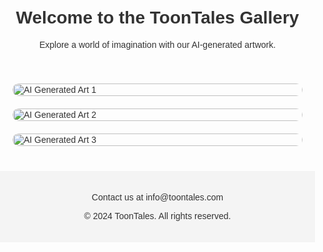 <html lang="en">
<head>
    <meta charset="UTF-8">
    <meta name="viewport" content="width=device-width, initial-scale=1.0">
    <title>ToonTales Gallery</title>
    <style>
        body, html {
            margin: 0;
            padding: 0;
            font-family: Arial, sans-serif;
            color: #333;
        }
        .gallery {
            display: grid;
            grid-template-columns: repeat(auto-fill, minmax(250px, 1fr));
            gap: 20px;
            padding: 20px;
        }
        .gallery img {
            width: 100%;
            height: auto;
            border-radius: 10px;
        }
        .intro-text {
            text-align: center;
            padding: 20px;
        }
        footer {
            background-color: #f4f4f4;
            text-align: center;
            padding: 20px 0;
            margin-top: 20px;
        }
    </style>
</head>
<body>

<div class="intro-text">
    <h1>Welcome to the ToonTales Gallery</h1>
    <p>Explore a world of imagination with our AI-generated artwork.</p>
</div>

<div class="gallery">
    <!-- Example Image Placeholder -->
    <img src="https://i.imgur.com/XCoTNUA.jpg" alt="AI Generated Art 1">
    <img src="https://i.imgur.com/MDJXrmo.jpg" alt="AI Generated Art 2">
    <img src="https://i.imgur.com/9oFRibR.jpg" alt="AI Generated Art 3">
    <!-- Add more images as needed -->
</div>

<footer>
    <p>Contact us at info@toontales.com</p>
    <p>&copy; 2024 ToonTales. All rights reserved.</p>
</footer>

</body>
</html>


